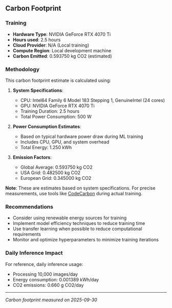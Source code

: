 ## Carbon Footprint

<!-- This template follows the Hugging Face guidelines: https://huggingface.co/docs/hub/model-cards-co2 -->

### Training

- **Hardware Type**: NVIDIA GeForce RTX 4070 Ti
- **Hours used**: 2.5 hours
- **Cloud Provider**: N/A (Local training)
- **Compute Region**: Local development machine
- **Carbon Emitted**: 0.593750 kg CO2 (estimated)

### Methodology

This carbon footprint estimate is calculated using:

1. **System Specifications**:
   - CPU: Intel64 Family 6 Model 183 Stepping 1, GenuineIntel (24 cores)
   - GPU: NVIDIA GeForce RTX 4070 Ti
   - Training Duration: 2.5 hours
   - Total Power Consumption: 500 W

2. **Power Consumption Estimates**:
   - Based on typical hardware power draw during ML training
   - Includes CPU, GPU, and system overhead
   - Total Energy: 1.250 kWh

3. **Emission Factors**:
   - Global Average: 0.593750 kg CO2
   - USA Grid: 0.482500 kg CO2
   - European Grid: 0.345000 kg CO2

**Note**: These are estimates based on system specifications. For precise measurements, use tools like [CodeCarbon](https://codecarbon.io/) during actual training.

### Recommendations

- Consider using renewable energy sources for training
- Implement model efficiency techniques to reduce training time
- Use transfer learning when possible to reduce computational requirements
- Monitor and optimize hyperparameters to minimize training iterations

### Daily Inference Impact

For reference, daily inference usage:

- Processing 10,000 images/day
- Energy consumption: 0.001389 kWh/day
- CO2 emissions: 0.660 g CO2/day

---

_Carbon footprint measured on 2025-09-30_
